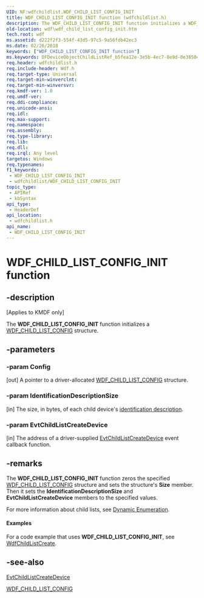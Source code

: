 ```yaml
---
UID: NF:wdfchildlist.WDF_CHILD_LIST_CONFIG_INIT
title: WDF_CHILD_LIST_CONFIG_INIT function (wdfchildlist.h)
description: The WDF_CHILD_LIST_CONFIG_INIT function initializes a WDF_CHILD_LIST_CONFIG structure.
old-location: wdf\wdf_child_list_config_init.htm
tech.root: wdf
ms.assetid: d222f2f3-554f-43d5-97c5-9a56fdb42ec3
ms.date: 02/26/2018
keywords: ["WDF_CHILD_LIST_CONFIG_INIT function"]
ms.keywords: DFDeviceObjectChildListRef_b5fea12e-3e5b-4ec7-8e9d-0e385047cbdc.xml, WDF_CHILD_LIST_CONFIG_INIT, WDF_CHILD_LIST_CONFIG_INIT function, kmdf.wdf_child_list_config_init, wdf.wdf_child_list_config_init, wdfchildlist/WDF_CHILD_LIST_CONFIG_INIT
req.header: wdfchildlist.h
req.include-header: Wdf.h
req.target-type: Universal
req.target-min-winverclnt: 
req.target-min-winversvr: 
req.kmdf-ver: 1.0
req.umdf-ver: 
req.ddi-compliance: 
req.unicode-ansi: 
req.idl: 
req.max-support: 
req.namespace: 
req.assembly: 
req.type-library: 
req.lib: 
req.dll: 
req.irql: Any level
targetos: Windows
req.typenames: 
f1_keywords:
 - WDF_CHILD_LIST_CONFIG_INIT
 - wdfchildlist/WDF_CHILD_LIST_CONFIG_INIT
topic_type:
 - APIRef
 - kbSyntax
api_type:
 - HeaderDef
api_location:
 - wdfchildlist.h
api_name:
 - WDF_CHILD_LIST_CONFIG_INIT
---
```


# WDF_CHILD_LIST_CONFIG_INIT function


## -description

<p class="CCE_Message">[Applies to KMDF only]</p>

The <b>WDF_CHILD_LIST_CONFIG_INIT</b> function initializes a <a href="https://docs.microsoft.com/windows-hardware/drivers/ddi/wdfchildlist/ns-wdfchildlist-_wdf_child_list_config">WDF_CHILD_LIST_CONFIG</a> structure.

## -parameters

### -param Config 

[out]
A pointer to a driver-allocated <a href="https://docs.microsoft.com/windows-hardware/drivers/ddi/wdfchildlist/ns-wdfchildlist-_wdf_child_list_config">WDF_CHILD_LIST_CONFIG</a> structure.

### -param IdentificationDescriptionSize 

[in]
The size, in bytes, of each child device's <a href="https://docs.microsoft.com/windows-hardware/drivers/wdf/dynamic-enumeration">identification description</a>.

### -param EvtChildListCreateDevice 

[in]
The address of a driver-supplied <a href="https://docs.microsoft.com/windows-hardware/drivers/ddi/wdfchildlist/nc-wdfchildlist-evt_wdf_child_list_create_device">EvtChildListCreateDevice</a> event callback function.

## -remarks

The <b>WDF_CHILD_LIST_CONFIG_INIT</b> function zeros the specified <a href="https://docs.microsoft.com/windows-hardware/drivers/ddi/wdfchildlist/ns-wdfchildlist-_wdf_child_list_config">WDF_CHILD_LIST_CONFIG</a> structure and sets the structure's <b>Size</b> member. Then it sets the <b>IdentificationDescriptionSize</b> and <b>EvtChildListCreateDevice</b> members to the specified values.

For more information about child lists, see <a href="https://docs.microsoft.com/windows-hardware/drivers/wdf/dynamic-enumeration">Dynamic Enumeration</a>.


#### Examples

For a code example that uses <b>WDF_CHILD_LIST_CONFIG_INIT</b>, see <a href="https://docs.microsoft.com/windows-hardware/drivers/ddi/wdfchildlist/nf-wdfchildlist-wdfchildlistcreate">WdfChildListCreate</a>.

<div class="code"></div>

## -see-also

<a href="https://docs.microsoft.com/windows-hardware/drivers/ddi/wdfchildlist/nc-wdfchildlist-evt_wdf_child_list_create_device">EvtChildListCreateDevice</a>



<a href="https://docs.microsoft.com/windows-hardware/drivers/ddi/wdfchildlist/ns-wdfchildlist-_wdf_child_list_config">WDF_CHILD_LIST_CONFIG</a>

